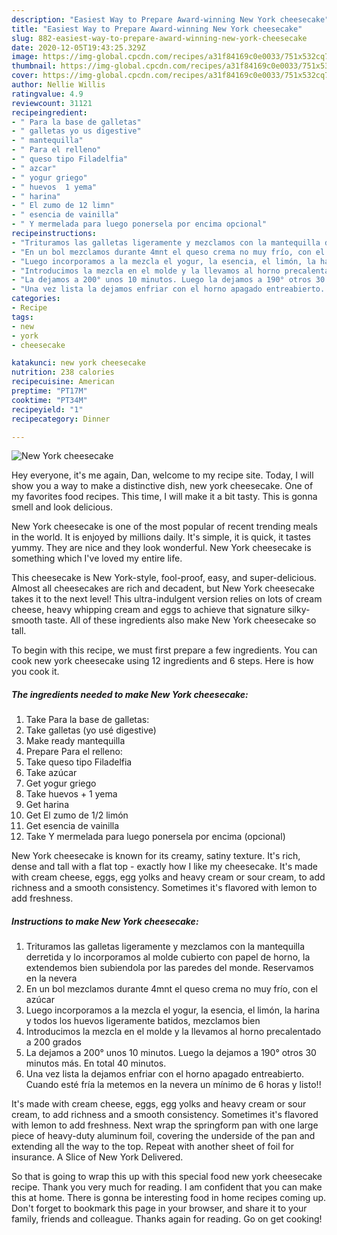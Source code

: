 ```yaml
---
description: "Easiest Way to Prepare Award-winning New York cheesecake"
title: "Easiest Way to Prepare Award-winning New York cheesecake"
slug: 882-easiest-way-to-prepare-award-winning-new-york-cheesecake
date: 2020-12-05T19:43:25.329Z
image: https://img-global.cpcdn.com/recipes/a31f84169c0e0033/751x532cq70/new-york-cheesecake-foto-principal.jpg
thumbnail: https://img-global.cpcdn.com/recipes/a31f84169c0e0033/751x532cq70/new-york-cheesecake-foto-principal.jpg
cover: https://img-global.cpcdn.com/recipes/a31f84169c0e0033/751x532cq70/new-york-cheesecake-foto-principal.jpg
author: Nellie Willis
ratingvalue: 4.9
reviewcount: 31121
recipeingredient:
- " Para la base de galletas"
- " galletas yo us digestive"
- " mantequilla"
- " Para el relleno"
- " queso tipo Filadelfia"
- " azcar"
- " yogur griego"
- " huevos  1 yema"
- " harina"
- " El zumo de 12 limn"
- " esencia de vainilla"
- " Y mermelada para luego ponersela por encima opcional"
recipeinstructions:
- "Trituramos las galletas ligeramente y mezclamos con la mantequilla derretida y lo incorporamos al molde cubierto con papel de horno, la extendemos bien subiendola por las paredes del monde. Reservamos en la nevera"
- "En un bol mezclamos durante 4mnt el queso crema no muy frío, con el azúcar"
- "Luego incorporamos a la mezcla el yogur, la esencia, el limón, la harina y todos los huevos ligeramente batidos, mezclamos bien"
- "Introducimos la mezcla en el molde y la llevamos al horno precalentado a 200 grados"
- "La dejamos a 200° unos 10 minutos. Luego la dejamos a 190° otros 30 minutos más. En total 40 minutos."
- "Una vez lista la dejamos enfriar con el horno apagado entreabierto. Cuando esté fría la metemos en la nevera un mínimo de 6 horas y listo!!"
categories:
- Recipe
tags:
- new
- york
- cheesecake

katakunci: new york cheesecake 
nutrition: 238 calories
recipecuisine: American
preptime: "PT17M"
cooktime: "PT34M"
recipeyield: "1"
recipecategory: Dinner

---
```



![New York cheesecake](https://img-global.cpcdn.com/recipes/a31f84169c0e0033/751x532cq70/new-york-cheesecake-foto-principal.jpg)

Hey everyone, it's me again, Dan, welcome to my recipe site. Today, I will show you a way to make a distinctive dish, new york cheesecake. One of my favorites food recipes. This time, I will make it a bit tasty. This is gonna smell and look delicious.

New York cheesecake is one of the most popular of recent trending meals in the world. It is enjoyed by millions daily. It's simple, it is quick, it tastes yummy. They are nice and they look wonderful. New York cheesecake is something which I've loved my entire life.

This cheesecake is New York-style, fool-proof, easy, and super-delicious. Almost all cheesecakes are rich and decadent, but New York cheesecake takes it to the next level! This ultra-indulgent version relies on lots of cream cheese, heavy whipping cream and eggs to achieve that signature silky-smooth taste. All of these ingredients also make New York cheesecake so tall.


To begin with this recipe, we must first prepare a few ingredients. You can cook new york cheesecake using 12 ingredients and 6 steps. Here is how you cook it.

<!--inarticleads1-->

##### The ingredients needed to make New York cheesecake:

1. Take  Para la base de galletas:
1. Take  galletas (yo usé digestive)
1. Make ready  mantequilla
1. Prepare  Para el relleno:
1. Take  queso tipo Filadelfia
1. Take  azúcar
1. Get  yogur griego
1. Take  huevos + 1 yema
1. Get  harina
1. Get  El zumo de 1/2 limón
1. Get  esencia de vainilla
1. Take  Y mermelada para luego ponersela por encima (opcional)


New York cheesecake is known for its creamy, satiny texture. It&#39;s rich, dense and tall with a flat top - exactly how I like my cheesecake. It&#39;s made with cream cheese, eggs, egg yolks and heavy cream or sour cream, to add richness and a smooth consistency. Sometimes it&#39;s flavored with lemon to add freshness. 

<!--inarticleads2-->

##### Instructions to make New York cheesecake:

1. Trituramos las galletas ligeramente y mezclamos con la mantequilla derretida y lo incorporamos al molde cubierto con papel de horno, la extendemos bien subiendola por las paredes del monde. Reservamos en la nevera
1. En un bol mezclamos durante 4mnt el queso crema no muy frío, con el azúcar
1. Luego incorporamos a la mezcla el yogur, la esencia, el limón, la harina y todos los huevos ligeramente batidos, mezclamos bien
1. Introducimos la mezcla en el molde y la llevamos al horno precalentado a 200 grados
1. La dejamos a 200° unos 10 minutos. Luego la dejamos a 190° otros 30 minutos más. En total 40 minutos.
1. Una vez lista la dejamos enfriar con el horno apagado entreabierto. Cuando esté fría la metemos en la nevera un mínimo de 6 horas y listo!!


It&#39;s made with cream cheese, eggs, egg yolks and heavy cream or sour cream, to add richness and a smooth consistency. Sometimes it&#39;s flavored with lemon to add freshness. Next wrap the springform pan with one large piece of heavy-duty aluminum foil, covering the underside of the pan and extending all the way to the top. Repeat with another sheet of foil for insurance. A Slice of New York Delivered. 

So that is going to wrap this up with this special food new york cheesecake recipe. Thank you very much for reading. I am confident that you can make this at home. There is gonna be interesting food in home recipes coming up. Don't forget to bookmark this page in your browser, and share it to your family, friends and colleague. Thanks again for reading. Go on get cooking!
